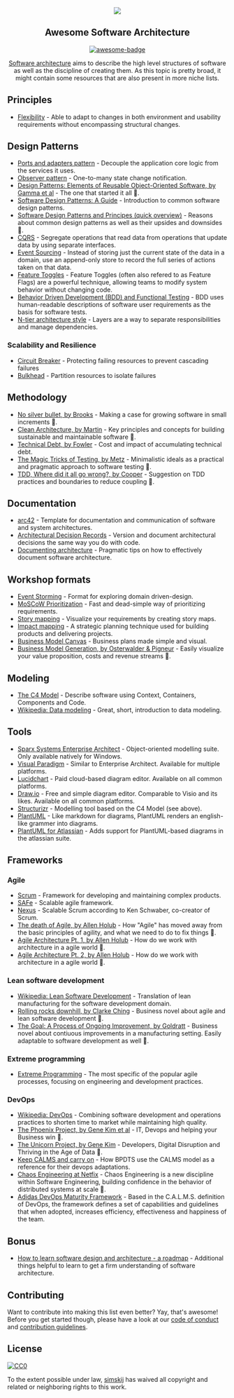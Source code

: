 <div class="github-widget" data-repo="simskij/awesome-software-architecture"></div>
<script async src="https://pagead2.googlesyndication.com/pagead/js/adsbygoogle.js"></script><ins class="adsbygoogle" style="display:block" data-ad-client="ca-pub-6890694312814945" data-ad-slot="5473692530" data-ad-format="auto"  data-full-width-responsive="true"></ins><script>(adsbygoogle = window.adsbygoogle || []).push({});</script>
<div align="center">

<img src="https://raw.githubusercontent.com/simskij/awesome-software-architecture/master/./banner.png" />

## Awesome Software Architecture<br/>
  
[![awesome-badge](https://awesome.re/badge.svg)](https://awesome.re)
  
[Software architecture](https://en.wikipedia.org/wiki/Software_architecture) aims to describe the high level 
structures of software as well as the discipline of creating them. As this topic is pretty broad, it might 
contain some resources that are also present in more niche lists. 
  
</div>



## Principles
- [Flexibility](https://medium.com/faun/flexibility-a-software-architecture-principle-6eafe045a1d4) - Able to adapt to changes in both environment and usability requirements without encompassing structural changes.

## Design Patterns
- [Ports and adapters pattern](https://jmgarridopaz.github.io/content/hexagonalarchitecture.html) - Decouple the application core logic from the services it uses.
- [Observer pattern](https://medium.com/datadriveninvestor/design-patterns-a-quick-guide-to-observer-pattern-d0622145d6c2) - One-to-many state change notification.
- [Design Patterns: Elements of Reusable Object-Oriented Software, by Gamma et al](https://www.amazon.com/Design-Patterns-Elements-Reusable-Object-Oriented/dp/0201633612/) - The one that started it all :orange_book:.
- [Software Design Patterns: A Guide](https://airbrake.io/blog/design-patterns/software-design-patterns-guide) - Introduction to common software design patterns.
- [Software Design Patterns and Principes (quick overview)](https://www.youtube.com/watch?v=WV2Ed1QTst8) - Reasons about common design patterns as well as their upsides and downsides 🎥.
- [CQRS](https://docs.microsoft.com/en-us/azure/architecture/patterns/cqrs) - Segregate operations that read data from operations that update data by using separate interfaces.
- [Event Sourcing](https://docs.microsoft.com/en-us/azure/architecture/patterns/event-sourcing) - Instead of storing just the current state of the data in a domain, use an append-only store to record the full series of actions taken on that data.
- [Feature Toggles](https://www.martinfowler.com/articles/feature-toggles.html) - Feature Toggles (often also refered to as Feature Flags) are a powerful technique, allowing teams to modify system behavior without changing code.
- [Behavior Driven Development (BDD) and Functional Testing](https://medium.com/javascript-scene/behavior-driven-development-bdd-and-functional-testing-62084ad7f1f2) - BDD uses human-readable descriptions of software user requirements as the basis for software tests.
- [N-tier architecture style](https://docs.microsoft.com/en-us/azure/architecture/guide/architecture-styles/n-tier) - Layers are a way to separate responsibilities and manage dependencies.

### Scalability and Resilience
- [Circuit Breaker](https://martinfowler.com/bliki/CircuitBreaker.html) - Protecting failing resources to prevent cascading failures
- [Bulkhead](https://docs.microsoft.com/en-us/azure/architecture/patterns/bulkhead) - Partition resources to isolate failures

## Methodology

- [No silver bullet, by Brooks](http://worrydream.com/refs/Brooks-NoSilverBullet.pdf) - Making a case for growing software in small increments :orange_book:.
- [Clean Architecture, by Martin](https://www.amazon.com/Clean-Architecture-Craftsmans-Software-Structure/dp/0134494164) - Key principles and concepts for building sustainable and maintainable software :orange_book:.
- [Technical Debt, by Fowler](https://martinfowler.com/bliki/TechnicalDebt.html) - Cost and impact of accumulating technical debt.
- [The Magic Tricks of Testing, by Metz](https://www.youtube.com/watch?v=URSWYvyc42M) - Minimalistic ideals as a practical and pragmatic approach to software testing 🎥.
- [TDD, Where did it all go wrong?, by Cooper](https://www.infoq.com/presentations/tdd-original/) - Suggestion on TDD practices and boundaries to reduce coupling 🎥.

## Documentation

- [arc42](https://arc42.org/) - Template for documentation and communication of software and system architectures.
- [Architectural Decision Records](https://adr.github.io/) - Version and document architectural decisions the same way you do with code.
- [Documenting architecture](https://dzone.com/articles/documenting-architecture-1) - Pragmatic tips on how to effectively document software architecture.


## Workshop formats

- [Event Storming](https://www.eventstorming.com/) - Format for exploring domain driven-design.
- [MoSCoW Prioritization](https://www.knowledgehut.com/blog/agile/how-to-prioritise-requirements-with-the-moscow-technique) - Fast and dead-simple way of prioritizing requirements.
- [Story mapping](https://www.jpattonassociates.com/wp-content/uploads/2015/03/story_mapping.pdf) - Visualize your requirements by creating story maps.
- [Impact mapping](https://www.impactmapping.org/) - A strategic planning technique used for building products and delivering projects.
- [Business Model Canvas](https://en.wikipedia.org/wiki/Business_Model_Canvas) - Business plans made simple and visual.
- [Business Model Generation, by Osterwalder & Pigneur](https://www.amazon.com/Business-Model-Generation-Visionaries-Challengers/dp/0470876417) - Easily visualize your value proposition, costs and revenue streams :orange_book:.

## Modeling

- [The C4 Model](https://c4model.com/) - Describe software using Context, Containers, Components and Code.
- [Wikipedia: Data modeling](https://en.wikipedia.org/wiki/Data_modeling) - Great, short, introduction to data modeling.

## Tools

- [Sparx Systems Enterprise Architect](https://sparxsystems.com/products/ea/index.html) - Object-oriented modelling suite. Only available natively for Windows.
- [Visual Paradigm](https://www.visual-paradigm.com/) - Similar to Enterprise Architect. Available for multiple platforms.
- [Lucidchart](https://www.lucidchart.com) - Paid cloud-based diagram editor. Available on all common platforms.
- [Draw.io](https://www.draw.io) - Free and simple diagram editor. Comparable to Visio and its likes. Available on all common platforms.
- [Structurizr](https://structurizr.com) - Modelling tool based on the C4 Model (see above).
- [PlantUML](http://plantuml.com/) - Like markdown for diagrams, PlantUML renders an english-like grammer into diagrams.
- [PlantUML for Atlassian](https://marketplace.atlassian.com/apps/1215115/plantuml-for-confluence-cloud?hosting=cloud&tab=overview) - Adds support for PlantUML-based diagrams in the atlassian suite.

## Frameworks

### Agile

- [Scrum](https://www.scrumguides.org/) - Framework for developing and maintaining complex products.
- [SAFe](https://www.scaledagileframework.com/) - Scalable agile framework.
- [Nexus](https://www.scrum.org/resources/scaling-scrum) - Scalable Scrum according to Ken Schwaber, co-creator of Scrum. 
- [The death of Agile, by Allen Holub](https://www.youtube.com/watch?v=HZyRQ8Uhhmk&feature=youtu.be) - How "Agile" has moved away from the basic principles of agility, and what we need to do to fix things 🎥.
- [Agile Architecture Pt. 1, by Allen Holub](https://www.youtube.com/watch?v=0kRCFVGpX7k) - How do we work with architecture in a agile world 🎥. 
- [Agile Architecture Pt. 2, by Allen Holub](https://www.youtube.com/watch?v=txbS0WJC1bo) - How do we work with architecture in a agile world 🎥. 
### Lean software development

- [Wikipedia: Lean Software Development](https://en.wikipedia.org/wiki/Lean_software_development) - Translation of lean manufacturing for the software development domain.
- [Rolling rocks downhill, by Clarke Ching](https://www.amazon.com/Rolling-Rocks-Downhill-Software-Projects/dp/1505446511) - Business novel about agile and lean software development :orange_book:.
- [The Goal: A Process of Ongoing Improvement, by Goldratt](https://www.amazon.com/Goal-Process-Ongoing-Improvement/dp/0884270610) - Business novel about contiuous improvements in a manufacturing setting. Easily adaptable to software development as well :orange_book:.
### Extreme programming

- [Extreme Programming](http://www.extremeprogramming.org/) - The most specific of the popular agile processes, focusing on engineering and development practices.

### DevOps

- [Wikipedia: DevOps](https://en.wikipedia.org/wiki/DevOps) - Combining software development and operations practices to shorten time to market while maintaining high quality.
- [The Phoenix Project, by Gene Kim et al](https://www.amazon.com/Phoenix-Project-DevOps-Helping-Business/dp/0988262592) - IT, Devops and helping your Business win :orange_book:.
- [The Unicorn Project, by Gene Kim](https://www.amazon.com/Unicorn-Project-Developers-Disruption-Thriving-ebook/dp/B07QT9QR41) - Developers, Digital Disruption and Thriving in the Age of Data :orange_book:.
- [Keep CALMS and carry on](https://dwpdigital.blog.gov.uk/2019/03/25/keep-calms-and-carry-on-how-we-do-devops/) - How BPDTS use the CALMS model as a reference for their devops adaptations. 
- [Chaos Engineering at Netfix](https://www.youtube.com/watch?v=6ilMZqKdMMU) - Chaos Engineering is a new discipline within Software Engineering, building confidence in the behavior of distributed systems at scale 🎥. 
- [Adidas DevOps Maturity Framework](https://github.com/adidas/adidas-devops-maturity-framework) - Based in the C.A.L.M.S. definition of DevOps, the framework defines a set of capabilities and guidelines that when adopted, increases efficiency, effectiveness and happiness of the team.
## Bonus

- [How to learn software design and architecture - a roadmap](https://www.freecodecamp.org/news/software-design/) - Additional things helpful to learn to get a firm understanding of software architecture.

## Contributing

Want to contribute into making this list even better? Yay, that's awesome! Before you get started though, please have a look at our <a href="code_of_conduct.md">code of conduct</a> and <a href="contributing.md">contribution guidelines</a>.

## License

[![CC0](http://mirrors.creativecommons.org/presskit/buttons/88x31/svg/cc-zero.svg)](https://creativecommons.org/publicdomain/zero/1.0/)

To the extent possible under law, [simskij](https://github.com/simskij) has waived all copyright and related or neighboring rights to this work.